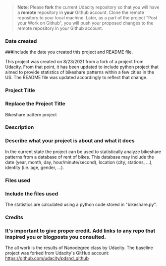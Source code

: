 >**Note**: Please **fork** the current Udacity repository so that you will have a **remote** repository in **your** Github account. Clone the remote repository to your local machine. Later, as a part of the project "Post your Work on Github", you will push your proposed changes to the remote repository in your Github account.

### Date created
###Include the date you created this project and README file.

This project was created on 8/23/2021 from a fork of a project from Udacity.
From that point, it has been updated to include python project that aimed to 
provide statistics of bikeshare patterns within a few cities in the US.
The README file was updated accordingly to reflect that change.

### Project Title
### Replace the Project Title
Bikeshare pattern project 

### Description
### Describe what your project is about and what it does
In the current state the project can be used to statistically analyze bikeshare 
patterns from a database of rent of bikes.
This database may include the date (year, month, day, hour/minute/second), 
location (city, stations, ...), identity (i.e. age,  gender, ...).

### Files used
### Include the files used
The statistics are calculated using a python code stored in "bikeshare.py".

### Credits
### It's important to give proper credit. Add links to any repo that inspired you or blogposts you consulted.
The all work is the results of Nanodegree class by Udacity.
The baseline project was forked from Udacity's GitHub account: 
https://github.com/udacity/pdsnd_github



